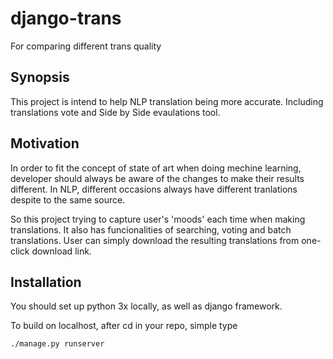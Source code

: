 # django-trans
For comparing different trans quality

## Synopsis

This project is intend to help NLP translation being more accurate. Including translations vote and Side by Side evaulations tool.

## Motivation

In order to fit the concept of state of art when doing mechine learning, developer should always be aware of the changes to make their results different. In NLP, different occasions always have different tranlations despite to the same source.

So this project trying to capture user's 'moods' each time when making translations. It also has funcionalities of searching, voting and batch translations. User can simply download the resulting translations from one-click download link.

## Installation

You should set up python 3x locally, as well as django framework.

To build on localhost, after cd in your repo, simple type
```shell
./manage.py runserver
```
